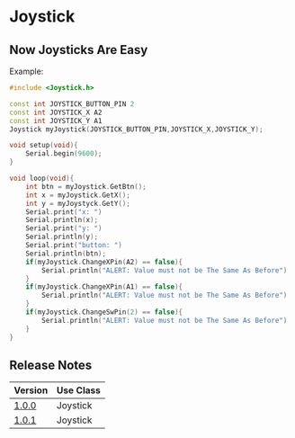 # Joystick

## Now Joysticks Are Easy

Example:

```c++
#include <Joystick.h>

const int JOYSTICK_BUTTON_PIN 2
const int JOYSTICK_X A2 
const int JOYSTICK_Y A1 
Joystick myJoystick(JOYSTICK_BUTTON_PIN,JOYSTICK_X,JOYSTICK_Y);

void setup(void){
    Serial.begin(9600);
}

void loop(void){
    int btn = myJoystick.GetBtn();
    int x = myJoystick.GetX();
    int y = myJoystyck.GetY();
    Serial.print("x: ")
    Serial.println(x);
    Serial.print("y: ")
    Serial.println(y);
    Serial.print("button: ")
    Serial.println(btn);
    if(myJoystick.ChangeXPin(A2) == false){
        Serial.println("ALERT: Value must not be The Same As Before")
    }
    if(myJoystick.ChangeXPin(A1) == false){
        Serial.println("ALERT: Value must not be The Same As Before")
    }
    if(myJoystick.ChangeSwPin(2) == false){
        Serial.println("ALERT: Value must not be The Same As Before")
    }
}
```
## Release Notes

| Version  | Use Class |
| ---------------------------------------------------------------------- | --------- |
| [1.0.0](https://github.com/harsha7addanki/Joystick/archive/1.0.0.zip)  | Joystick  |
| [1.0.1](https://github.com/harsha7addanki/Joystick/archive/1.0.1.zip)  | Joystick  |
